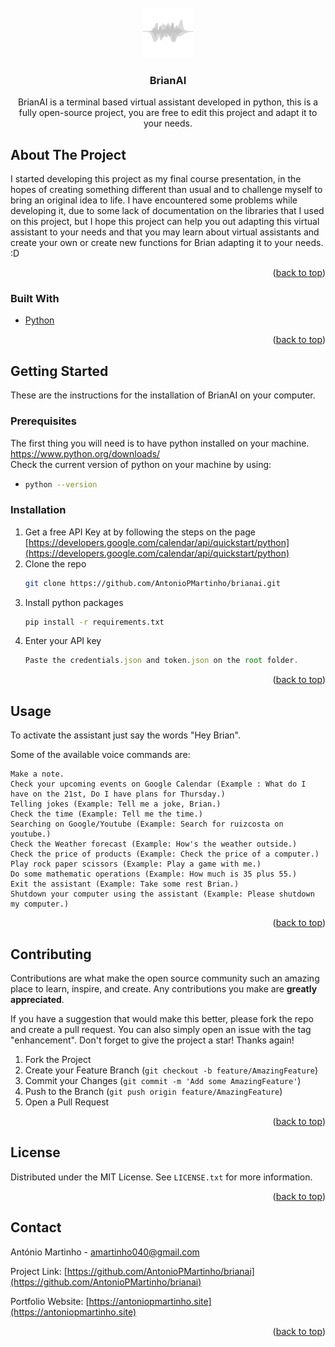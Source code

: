<div id="top"></div>
<!--
*** Thanks for checking out the Best-README-Template. If you have a suggestion
*** that would make this better, please fork the repo and create a pull request
*** or simply open an issue with the tag "enhancement".
*** Don't forget to give the project a star!
*** Thanks again! Now go create something AMAZING! :D
-->



<!-- PROJECT SHIELDS -->
<!--
*** I'm using markdown "reference style" links for readability.
*** Reference links are enclosed in brackets [ ] instead of parentheses ( ).
*** See the bottom of this document for the declaration of the reference variables
*** for contributors-url, forks-url, etc. This is an optional, concise syntax you may use.
*** https://www.markdownguide.org/basic-syntax/#reference-style-links
-->




<!-- PROJECT LOGO -->
<br />
<div align="center">
  <a href="https://github.com/othneildrew/Best-README-Template">
    <img src="images/logo.png" alt="Logo" width="80" height="80">
  </a>

  <h3 align="center">BrianAI</h3>

  <p align="center">
    BrianAI is a terminal based virtual assistant developed in python, this is a fully open-source project, you are free to edit this project and adapt it to your needs.
    <br />
  </p>
</div>




<!-- ABOUT THE PROJECT -->
## About The Project

I started developing this project as my final course presentation, in the hopes of creating something different than usual and to challenge myself to bring an original idea to life. I have encountered some problems while developing it, due to some lack of documentation on the libraries that I used on this project, but I hope this project can help you out adapting this virtual assistant to your needs and that you may learn about virtual assistants and create your own or create new functions for Brian adapting it to your needs. :D

<p align="right">(<a href="#top">back to top</a>)</p>



### Built With

* [Python](https://www.python.org/)

<p align="right">(<a href="#top">back to top</a>)</p>



<!-- GETTING STARTED -->
## Getting Started

These are the instructions for the installation of BrianAI on your computer.

### Prerequisites

The first thing you will need is to have python installed on your machine. https://www.python.org/downloads/ <br>
Check the current version of python on your machine by using:

* 
  ```sh
  python --version
  ```

### Installation

1. Get a free API Key at by following the steps on the page [https://developers.google.com/calendar/api/quickstart/python](https://developers.google.com/calendar/api/quickstart/python)
2. Clone the repo
   ```sh
   git clone https://github.com/AntonioPMartinho/brianai.git
   ```
3. Install python packages
   ```sh
   pip install -r requirements.txt
   ```
4. Enter your API key
   ```js
   Paste the credentials.json and token.json on the root folder.
   ```

<p align="right">(<a href="#top">back to top</a>)</p>



<!-- USAGE EXAMPLES -->
## Usage
  
  To activate the assistant just say the words "Hey Brian".
  
  Some of the available voice commands are:
  ```
  Make a note.
  Check your upcoming events on Google Calendar (Example : What do I have on the 21st, Do I have plans for Thursday.)
  Telling jokes (Example: Tell me a joke, Brian.)
  Check the time (Example: Tell me the time.)
  Searching on Google/Youtube (Example: Search for ruizcosta on youtube.)
  Check the Weather forecast (Example: How's the weather outside.)
  Check the price of products (Example: Check the price of a computer.)
  Play rock paper scissors (Example: Play a game with me.)
  Do some mathematic operations (Example: How much is 35 plus 55.)
  Exit the assistant (Example: Take some rest Brian.)
  Shutdown your computer using the assistant (Example: Please shutdown my computer.)

  ```

<p align="right">(<a href="#top">back to top</a>)</p>




<!-- CONTRIBUTING -->
## Contributing

Contributions are what make the open source community such an amazing place to learn, inspire, and create. Any contributions you make are **greatly appreciated**.

If you have a suggestion that would make this better, please fork the repo and create a pull request. You can also simply open an issue with the tag "enhancement".
Don't forget to give the project a star! Thanks again!

1. Fork the Project
2. Create your Feature Branch (`git checkout -b feature/AmazingFeature`)
3. Commit your Changes (`git commit -m 'Add some AmazingFeature'`)
4. Push to the Branch (`git push origin feature/AmazingFeature`)
5. Open a Pull Request

<p align="right">(<a href="#top">back to top</a>)</p>



<!-- LICENSE -->
## License

Distributed under the MIT License. See `LICENSE.txt` for more information.

<p align="right">(<a href="#top">back to top</a>)</p>



<!-- CONTACT -->
## Contact

António Martinho - amartinho040@gmail.com

Project Link: [https://github.com/AntonioPMartinho/brianai](https://github.com/AntonioPMartinho/brianai)

Portfolio Website: [https://antoniopmartinho.site](https://antoniopmartinho.site)

<p align="right">(<a href="#top">back to top</a>)</p>



<!-- ACKNOWLEDGMENTS -->




<!-- MARKDOWN LINKS & IMAGES -->
<!-- https://www.markdownguide.org/basic-syntax/#reference-style-links -->
